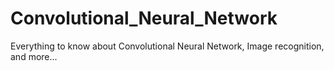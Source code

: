 # Convolutional_Neural_Network
Everything to know about Convolutional Neural Network, Image recognition, and more...
